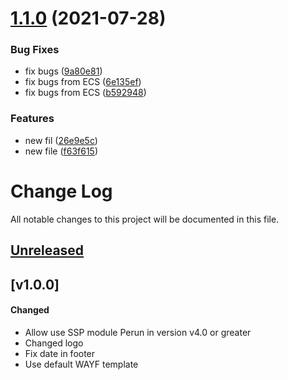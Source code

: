 # [1.1.0](https://github.com/vyskocilpavel/europdx-aai-proxy-idp-template/compare/v1.0.0...v1.1.0) (2021-07-28)


### Bug Fixes

* fix bugs ([9a80e81](https://github.com/vyskocilpavel/europdx-aai-proxy-idp-template/commit/9a80e81888edc3eea7a0d926d5f4c3fe5d043823))
* fix bugs from ECS ([6e135ef](https://github.com/vyskocilpavel/europdx-aai-proxy-idp-template/commit/6e135ef9103da26adae2dd6964223be12df5aa3a))
* fix bugs from ECS ([b592948](https://github.com/vyskocilpavel/europdx-aai-proxy-idp-template/commit/b592948e000e00f70d33a0ba5700c5d158acd3e6))


### Features

* new fil ([26e9e5c](https://github.com/vyskocilpavel/europdx-aai-proxy-idp-template/commit/26e9e5c6e849bf37d2657f2720154b1999a5ad17))
* new file ([f63f615](https://github.com/vyskocilpavel/europdx-aai-proxy-idp-template/commit/f63f6153cb4b6bc06657b3f439d416255ae97122))

# Change Log
All notable changes to this project will be documented in this file.

## [Unreleased]

## [v1.0.0]
#### Changed
- Allow use SSP module Perun in version v4.0 or greater
- Changed logo
- Fix date in footer
- Use default WAYF template

[Unreleased]: https://github.com/elixirhub/elixir-aai-proxy-idp-template/tree/master

